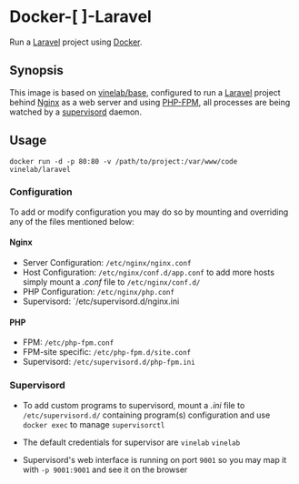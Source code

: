 # Docker-[ ]-Laravel
Run a [Laravel](http://laravel.com) project using [Docker](http://docker.com).

## Synopsis
This image is based on [vinelab/base](http://github.com/vinelab/docker-base), configured to run a [Laravel](http://laravel.com) project behind [Nginx](http://nginx.com) as a
web server and using [PHP-FPM](http://php.net/manual/en/install.fpm.php), all processes are being watched by a [supervisord](http://supervisord.org) daemon.

## Usage
`docker run -d -p 80:80 -v /path/to/project:/var/www/code vinelab/laravel`

### Configuration
To add or modify configuration you may do so by mounting and overriding any of the files mentioned below:

#### Nginx
* Server Configuration: `/etc/nginx/nginx.conf`
* Host Configuration: `/etc/nginx/conf.d/app.conf` to add more hosts simply mount a *.conf* file to `/etc/nginx/conf.d/`
* PHP Configuration: `/etc/nginx/php.conf`
* Supervisord: `/etc/supervisord.d/nginx.ini

#### PHP
* FPM: `/etc/php-fpm.conf`
* FPM-site specific: `/etc/php-fpm.d/site.conf`
* Supervisord: `/etc/supervisord.d/php-fpm.ini`

### Supervisord
* To add custom programs to supervisord, mount a *.ini* file to `/etc/supervisord.d/` containing program(s) configuration and use `docker exec` to manage `supervisorctl`

* The default credentials for supervisor are `vinelab` `vinelab`

* Supervisord's web interface is running on port `9001` so you may map it with `-p 9001:9001` and see it on the browser
